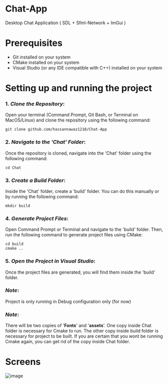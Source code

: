 # Chat-App
Desktop Chat Application ( SDL + Sfml-Network + ImGui ) 

# Prerequisites
- Git installed on your system
- CMake installed on your system
- Visual Studio (or any IDE compatible with C++) installed on your system

# Setting up and running the project
### 1. ***Clone the Repository***:
Open your terminal (Command Prompt, Git Bash, or Terminal on MacOS/Linux) and clone the repository using the following command:
```
git clone github.com/hassannawaz1210/Chat-App
```
### 2. ***Navigate to the 'Chat' Folder***:
Once the repository is cloned, navigate into the 'Chat' folder using the following command:
```
cd Chat
```
### 3. ***Create a Build Folder***:
Inside the 'Chat' folder, create a 'build' folder. You can do this manually or by running the following command:
```
mkdir build
```
### 4. ***Generate Project Files***:
Open Command Prompt or Terminal and navigate to the 'build' folder. Then, run the following command to generate project files using CMake:
```
cd build
cmake ..
```
### 5. ***Open the Project in Visual Studio***:
Once the project files are generated, you will find them inside the 'build' folder.

### ***Note***:
Project is only running in Debug configuration only (for now)  
### ***Note***: 
There will be two copies of '**Fonts**' and '**assets**'. One copy inside Chat folder is necessary for Cmake to run. The other copy inside build folder is necessary for project to be built.
If you are certain that you wont be running Cmake again, you can get rid of the copy inside Chat folder.

# Screens
![image](https://github.com/hassannawaz1210/Chat-App/assets/119103060/e9cbb536-0089-41f8-acf1-a26beb0ad557)
